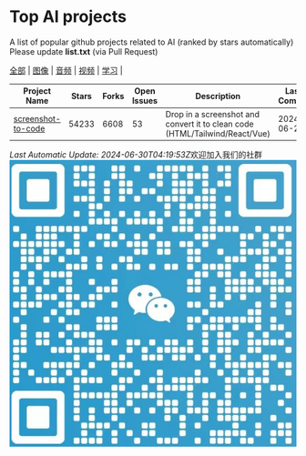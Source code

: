 # Top AI projects
A list of popular github projects related to AI (ranked by stars automatically)
Please update **list.txt** (via Pull Request)

<a href="./README.md">全部</a> |   <a href="./READMEpicture.md">图像</a> |   <a href="./READMEaudio.md">音频</a> | <a href="./READMEvideo.md">视频</a> | <a href="./READMElearn.md">学习</a> | 

| Project Name | Stars | Forks | Open Issues | Description | Last Commit |
| ------------ | ----- | ----- | ----------- | ----------- | ----------- |
| [screenshot-to-code](https://github.com/abi/screenshot-to-code) | 54233 | 6608 | 53 | Drop in a screenshot and convert it to clean code (HTML/Tailwind/React/Vue) | 2024-06-27 |

*Last Automatic Update: 2024-06-30T04:19:53Z*欢迎加入我们的社群 ![](https://raw.githubusercontent.com/mouuii/picture/master/weichat.jpg) 